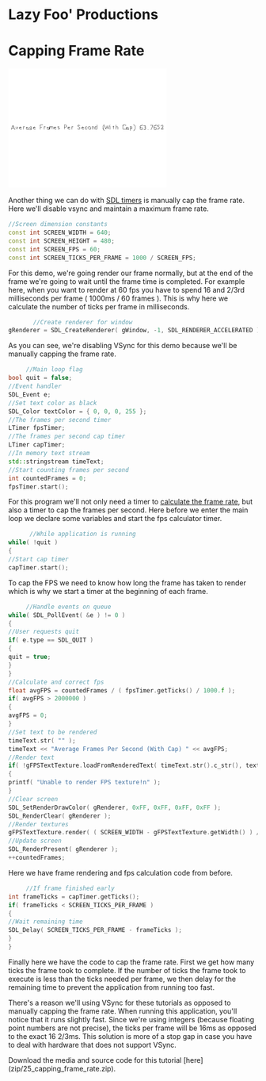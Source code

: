 # Lazy Foo' Productions


# Capping Frame Rate

![](images/preview-24.png)


Another thing we can do with [SDL timers](index-23.php.htm) is manually cap the frame rate. Here we'll disable vsync and maintain a maximum frame rate.
```cpp
//Screen dimension constants
const int SCREEN_WIDTH = 640;
const int SCREEN_HEIGHT = 480;
const int SCREEN_FPS = 60;
const int SCREEN_TICKS_PER_FRAME = 1000 / SCREEN_FPS;
```
For this demo, we're going render our frame normally, but at the end of the frame we're going to wait until the frame time is completed. For example here, when you want to render at
60 fps you have to spend 16 and 2/3rd milliseconds per frame ( 1000ms / 60 frames ). This is why here we calculate the number of ticks per frame in milliseconds.
```cpp
       //Create renderer for window
gRenderer = SDL_CreateRenderer( gWindow, -1, SDL_RENDERER_ACCELERATED );
```
As you can see, we're disabling VSync for this demo because we'll be manually capping the frame rate.
```     cpp  
     //Main loop flag
bool quit = false;
//Event handler
SDL_Event e;
//Set text color as black
SDL_Color textColor = { 0, 0, 0, 255 };
//The frames per second timer
LTimer fpsTimer;
//The frames per second cap timer
LTimer capTimer;
//In memory text stream
std::stringstream timeText;
//Start counting frames per second
int countedFrames = 0;
fpsTimer.start();
```
For this program we'll not only need a timer to [calculate the frame rate](index-24.php.htm), but also a timer to cap the frames per
second. Here before we enter the main loop we declare some variables and start the fps calculator timer.

```cpp
      //While application is running
while( !quit )
{
//Start cap timer
capTimer.start();
```
To cap the FPS we need to know how long the frame has taken to render which is why we start a timer at the beginning of each frame.
```cpp
     //Handle events on queue
while( SDL_PollEvent( &e ) != 0 )
{
//User requests quit
if( e.type == SDL_QUIT )
{
quit = true;
}
}
//Calculate and correct fps
float avgFPS = countedFrames / ( fpsTimer.getTicks() / 1000.f );
if( avgFPS > 2000000 )
{
avgFPS = 0;
}
//Set text to be rendered
timeText.str( "" );
timeText << "Average Frames Per Second (With Cap) " << avgFPS;
//Render text
if( !gFPSTextTexture.loadFromRenderedText( timeText.str().c_str(), textColor ) )
{
printf( "Unable to render FPS texture!n" );
}
//Clear screen
SDL_SetRenderDrawColor( gRenderer, 0xFF, 0xFF, 0xFF, 0xFF );
SDL_RenderClear( gRenderer );
//Render textures
gFPSTextTexture.render( ( SCREEN_WIDTH - gFPSTextTexture.getWidth() ) / 2, ( SCREEN_HEIGHT - gFPSTextTexture.getHeight() ) / 2 );
//Update screen
SDL_RenderPresent( gRenderer );
++countedFrames;
```
Here we have frame rendering and fps calculation code from before.
```cpp
     //If frame finished early
int frameTicks = capTimer.getTicks();
if( frameTicks < SCREEN_TICKS_PER_FRAME )
{
//Wait remaining time
SDL_Delay( SCREEN_TICKS_PER_FRAME - frameTicks );
}
}
```
Finally here we have the code to cap the frame rate. First we get how many ticks the frame took to complete. If the number of ticks the frame took to execute is less than the ticks
needed per frame, we then delay for the remaining time to prevent the application from running too fast.

There's a reason we'll using VSync for these tutorials as opposed to manually capping the frame rate. When running this application, you'll notice that it runs slightly fast. Since
we're using integers (because floating point numbers are not precise), the ticks per frame will be 16ms as opposed to the exact 16 2/3ms. This solution is more of a stop gap in case
you have to deal with hardware that does not support VSync.
</div><div class="tutFooter">
Download the media and source code for this tutorial [here](zip/25_capping_frame_rate.zip).
